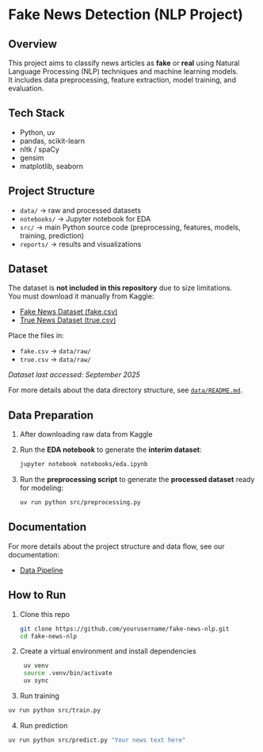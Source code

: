 # Fake News Detection (NLP Project)

## Overview
This project aims to classify news articles as **fake** or **real** using Natural Language Processing (NLP) techniques and machine learning models.  
It includes data preprocessing, feature extraction, model training, and evaluation.

## Tech Stack
- Python, uv
- pandas, scikit-learn
- nltk / spaCy
- gensim
- matplotlib, seaborn

## Project Structure
- `data/` → raw and processed datasets
- `notebooks/` → Jupyter notebook for EDA
- `src/` → main Python source code (preprocessing, features, models, training, prediction)
- `reports/` → results and visualizations

## Dataset
The dataset is **not included in this repository** due to size limitations.  
You must download it manually from Kaggle:

- [Fake News Dataset (fake.csv)](https://www.kaggle.com/datasets/bhavikjikadara/fake-news-detection?select=fake.csv)  
- [True News Dataset (true.csv)](https://www.kaggle.com/datasets/bhavikjikadara/fake-news-detection?select=true.csv)  

Place the files in:  
- `fake.csv` → `data/raw/`  
- `true.csv` → `data/raw/`  

*Dataset last accessed: September 2025*  

For more details about the data directory structure, see [`data/README.md`](data/README.md).

## Data Preparation

1. After downloading raw data from Kaggle
2. Run the **EDA notebook** to generate the **interim dataset**:  

   ```bash
   jupyter notebook notebooks/eda.ipynb
   ```
3. Run the **preprocessing script** to generate the **processed dataset** ready for modeling:

   ```bash
   uv run python src/preprocessing.py
   ```

## Documentation

For more details about the project structure and data flow, see our documentation:

- [Data Pipeline](docs/data_pipeline.md)



## How to Run
1. Clone this repo  
   ```bash
   git clone https://github.com/yourusername/fake-news-nlp.git
   cd fake-news-nlp
   ```
2. Create a virtual environment and install dependencies   
   ```bash
    uv venv
    source .venv/bin/activate
    uv sync
   ``` 
3. Run training
```bash
uv run python src/train.py
```   
4. Run prediction
```bash
uv run python src/predict.py "Your news text here"
```

